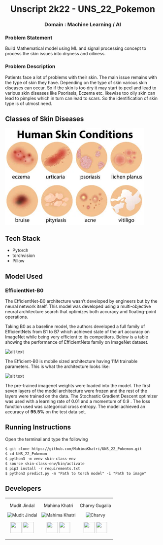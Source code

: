 <div align ='center'>
  
# Unscript 2k22 - UNS_22_Pokemon
### Domain : Machine Learning / AI
  
  </div>
  


### Problem Statement 
Build Mathematical model using ML and signal processing concept to process the skin issues into dryness and oiliness.

### Problem Description
Patients face a lot of problems with their skin. The main issue remains with the type of skin they have. Depending on the type of skin various skin diseases can occur. So if the skin is too dry it may start to peel and lead to various skin diseases like Psoriasis, Eczema etc. likewise too oily skin can lead to pimples which in turn can lead to scars. So the identification of skin type is of utmost need.

## Classes of Skin Diseases

![alt text](102730903-a-set-of-human-skin-conditions-illustration.webp)

## Tech Stack

+ Pytorch
+ torchvision
+ Pillow

## Model Used

### EfficientNet-B0
The EfficientNet-B0 architecture wasn’t developed by engineers but by the neural network itself. This model was developed using a multi-objective neural architecture search that optimizes both accuracy and floating-point operations.

Taking B0 as a baseline model, the authors developed a full family of EfficientNets from B1 to B7 which achieved state of the art accuracy on ImageNet while being very efficient to its competitors.
Below is a table showing the performance of EfficientNets family on ImageNet dataset.

![alt text](https://github.com/MahimaKhatri/UNS_22_Pokemon/blob/master/Images/fam.png)

The Efficient-B0 is mobile sized architecture having 11M trainable parameters. This is what the architecture looks like:

![alt text](https://github.com/MahimaKhatri/UNS_22_Pokemon/blob/master/Images/b0.png)

The pre-trained imagenet weights were loaded into the model. The first seven layers of the model architecture were frozen and the rest of the layers were trained on the data. The Stochastic Gradient Descent optimizer was used with a learning rate of 0.01 and a momentum of 0.9 . The loss function used was categorical cross entropy. The model achieved an accuracy of <strong>95.5%</strong> on the test data set.


## Running Instructions
Open the terminal and type the following 
```
$ git clone https://github.com/MahimaKhatri/UNS_22_Pokemon.git
$ cd UNS_22_Pokemon
$ python3 -m venv skin-class-env
$ source skin-class-env/bin/activate
$ pip3 install -r requirements.txt
$ python3 predict.py -m "Path to torch model" -i "Path to image"
```

## Developers

<table>
<tr align="center">


<td>

Mudit Jindal 

<p align="center">
<img src = "https://avatars.githubusercontent.com/u/60563356?s=400&u=09a4f1f24803e0bd5cdc674e0fa021ca791fe126&v=4"  height="120"
alt="Mudit Jindal">
</p>
<p align="center">
<a href = "https://github.com/mudit14224" target="_blank"><img src = "http://www.iconninja.com/files/241/825/211/round-collaboration-social-github-code-circle-network-icon.svg" width="36" height = "36"/></a>
<a href = "https://www.linkedin.com/in/mudit-jindal-40521a18b/" target="_blank">
<img src = "http://www.iconninja.com/files/863/607/751/network-linkedin-social-connection-circular-circle-media-icon.svg" width="36" height="36"/>
</a>
</p>
</td>






<td>

Mahima Khatri

<p align="center">
<img src = "https://avatars.githubusercontent.com/u/77387745?v=4"  height="120"
alt="Mahima Khatri">
</p>
<p align="center">
<a href = "https://github.com/MahimaKhatri" target="_blank"><img src = "http://www.iconninja.com/files/241/825/211/round-collaboration-social-github-code-circle-network-icon.svg" width="36" height = "36"/></a>
<a href = "https://www.linkedin.com/in/mahima-khatri-434a3b193/" target="_blank">
<img src = "http://www.iconninja.com/files/863/607/751/network-linkedin-social-connection-circular-circle-media-icon.svg" width="36" height="36"/>
</a>
</p>
</td>
  
  <td>

Charvy Gugalia

<p align="center">
<img src = "https://avatars.githubusercontent.com/u/77278889?v=4"  height="120"
alt="Charvy">
</p>
<p align="center">
<a href = "https://github.com/winee165" target="_blank"><img src = "http://www.iconninja.com/files/241/825/211/round-collaboration-social-github-code-circle-network-icon.svg" width="36" height = "36"/></a>
<a href = "https://www.linkedin.com/in/charvygugalia/" target="_blank">
<img src = "http://www.iconninja.com/files/863/607/751/network-linkedin-social-connection-circular-circle-media-icon.svg" width="36" height="36"/>
</a>
</p>
</td>
</tr>
</table>


